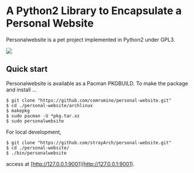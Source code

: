 # A Python2 Library to Encapsulate a Personal Website

Personalwebsite is a pet project implemented in Python2 under GPL3.

![](misc/personalwebsite.gif?raw=true)

## Quick start

Personalwebsite is available as a Pacman PKGBUILD. To make the package and install ...
```
$ git clone "https://github.com/comrumino/personal-website.git"
$ cd ./personal-website/archlinux
$ makepkg
$ sudo pacman -U *pkg.tar.xz
$ sudo personalwebsite 
```
For local development,
```
$ git clone "https://github.com/strayArch/personal-website.git"
$ cd ./personal-website/
$ ./bin/personalwebsite
```
access at [http://127.0.0.1:9001](http://127.0.0.1:9001).
